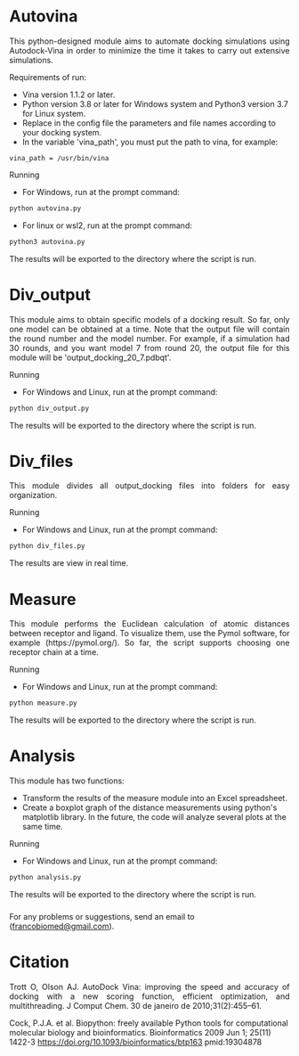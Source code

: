 # Autovina
<p style="text-align: justify;">
This python-designed module aims to automate docking simulations using Autodock-Vina in order to minimize the time it takes to carry out extensive simulations.
</p>

Requirements of run:
- Vina version 1.1.2 or later.
- Python version 3.8 or later for Windows system and Python3 version 3.7 for Linux system.
- Replace in the config file the parameters and file names according to your docking system.
- In the variable 'vina_path', you must put the path to vina, for example:
```
vina_path = /usr/bin/vina
```

Running
- For Windows, run at the prompt command:
``` python
python autovina.py
```
- For linux or wsl2, run at the prompt command:
``` python
python3 autovina.py
```
The results will be exported to the directory where the script is run.

# Div_output
<p style="text-align: justify;">
This module aims to obtain specific models of a docking result. So far, only one model can be obtained at a time. Note that the output file will contain the round number and the model number. For example, if a simulation had 30 rounds, and you want model 7 from round 20, the output file for this module will be 'output_docking_20_7.pdbqt'.
</p>

Running
- For Windows and Linux, run at the prompt command:
``` python
python div_output.py
```
The results will be exported to the directory where the script is run.

# Div_files
<p style="text-align: justify;">
This module divides all output_docking files into folders for easy organization.
</p>

Running
- For Windows and Linux, run at the prompt command:
``` python
python div_files.py
```
The results are view in real time.

# Measure
<p style="text-align: justify;">
This module performs the Euclidean calculation of atomic distances between receptor and ligand. To visualize them, use the Pymol software, for example (https://pymol.org/). So far, the script supports choosing one receptor chain at a time.
</p>

Running
- For Windows and Linux, run at the prompt command:
``` python
python measure.py
```
The results will be exported to the directory where the script is run.

# Analysis
This module has two functions:
- Transform the results of the measure module into an Excel spreadsheet.
- Create a boxplot graph of the distance measurements using python's matplotlib library. In the future, the code will analyze several plots at the same time.

Running
- For Windows and Linux, run at the prompt command:
``` python
python analysis.py
```
The results will be exported to the directory where the script is run.

###
For any problems or suggestions, send an email to (francobiomed@gmail.com).
###

# Citation
<p style="text-align: justify;">
Trott O, Olson AJ. AutoDock Vina: improving the speed and accuracy of docking with a new scoring function, efficient optimization, and multithreading. J Comput Chem. 30 de janeiro de 2010;31(2):455–61.

Cock, P.J.A. et al. Biopython: freely available Python tools for computational molecular biology and bioinformatics. Bioinformatics 2009 Jun 1; 25(11) 1422-3 https://doi.org/10.1093/bioinformatics/btp163 pmid:19304878
</p>
